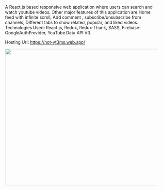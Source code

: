 A React.js based responsive web application where users can search
and watch youtube videos. Other major features of this application are Home feed with infinite
scroll, Add comment , subscribe/unsubscribe from channels, Different tabs to show related, popular, and liked videos.
Technologies Used: React.js, Redux, Redux-Thunk, SASS, Firebase- GoogleAuthProvider, YouTube Data API V3.

Hosting Url:  https://not-yt3ms.web.app/

<a href="url"><img src="https://user-images.githubusercontent.com/54434689/129313623-ef7b8385-762d-4010-b199-e33950765ff8.png" align="left" height="450" width="550" ></a>



